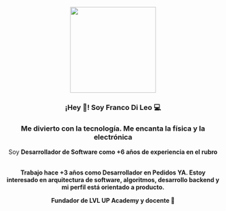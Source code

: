 <p align="center" width="300">
   <img align="center" width="200" src="https://avatars.githubusercontent.com/u/27651332?s=400&u=e8ddd873420e3e81bc0cd94e7ea7233a23f2f0b6&v=4" />
   <h3 align="center">¡Hey 👋! Soy Franco Di Leo 💻</h3>
</p>

<h3 align="center">
   Me divierto con la tecnología. Me encanta la física y la electrónica
</h3>


<p align="center">Soy <strong>Desarrollador de Software como +6 años de experiencia en el rubro<br /><br /></p>
<p align="center">
  Trabajo hace +3 años como Desarrollador en Pedidos YA. Estoy interesado en arquitectura de software, algoritmos, desarrollo backend y mi perfil está orientado a producto.
</p>

<p align="center">
  Fundador de LVL UP Academy y docente 🚀<br />
</p>




